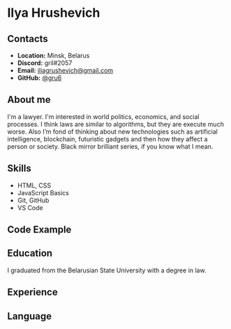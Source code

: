 # **Ilya Hrushevich**

## **Contacts**
+ **Location:** Minsk, Belarus
+ **Discord:** gril#2057
+ **Email:** iliagrushevich@gmail.com
+ **GitHub:** [@gru6](https://github.com/gru6)

## **About me** 

I'm a lawyer. I'm interested in world politics, economics, and social processes. I think laws are similar to algorithms, but they are execute much worse. Also I’m fond of thinking about new technologies such as artificial intelligence, blockchain, futuristic gadgets and then how they affect a person or society. Black mirror brilliant series, if you know what I mean.

## **Skills**
+ HTML, CSS
+ JavaScript Basics
+ Git, GitHub
+ VS Code

## **Code Example**
## **Education** 
I graduated from the Belarusian State University with a degree in law.
## **Experience**
## **Language**
